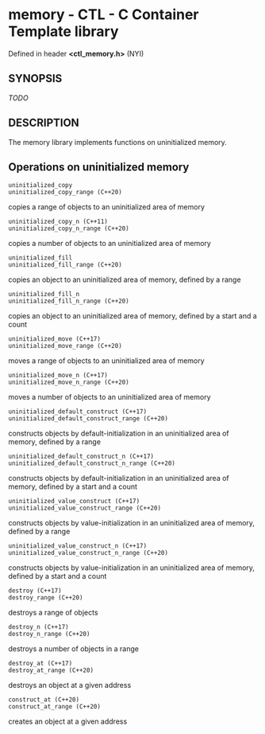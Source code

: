 # memory - CTL - C Container Template library

Defined in header **<ctl_memory.h>** (NYI)

## SYNOPSIS

_TODO_

## DESCRIPTION

The memory library implements functions on uninitialized memory.

## Operations on uninitialized memory

    uninitialized_copy
    uninitialized_copy_range (C++20)

copies a range of objects to an uninitialized area of memory

    uninitialized_copy_n (C++11)
    uninitialized_copy_n_range (C++20)

copies a number of objects to an uninitialized area of memory

    uninitialized_fill
    uninitialized_fill_range (C++20)

copies an object to an uninitialized area of memory, defined by a range

    uninitialized_fill_n
    uninitialized_fill_n_range (C++20)

copies an object to an uninitialized area of memory, defined by a start and a count

    uninitialized_move (C++17)
    uninitialized_move_range (C++20)

moves a range of objects to an uninitialized area of memory

    uninitialized_move_n (C++17)
    uninitialized_move_n_range (C++20)

moves a number of objects to an uninitialized area of memory

    uninitialized_default_construct (C++17)
    uninitialized_default_construct_range (C++20)

constructs objects by default-initialization in an uninitialized area of memory, defined by a range

    uninitialized_default_construct_n (C++17)
    uninitialized_default_construct_n_range (C++20)

constructs objects by default-initialization in an uninitialized area of memory, defined by a start and a count

    uninitialized_value_construct (C++17)
    uninitialized_value_construct_range (C++20)

constructs objects by value-initialization in an uninitialized area of memory, defined by a range

    uninitialized_value_construct_n (C++17)
    uninitialized_value_construct_n_range (C++20)

constructs objects by value-initialization in an uninitialized area of memory, defined by a start and a count

    destroy (C++17)
    destroy_range (C++20)

destroys a range of objects

    destroy_n (C++17)
    destroy_n_range (C++20)

destroys a number of objects in a range

    destroy_at (C++17)
    destroy_at_range (C++20)

destroys an object at a given address

    construct_at (C++20)
    construct_at_range (C++20)

creates an object at a given address
